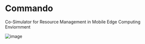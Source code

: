 # Commando
Co-Simulator for Resource Management in Mobile Edge Computing Enviornment

![image](https://github.com/BabarAli93/Commando/assets/50677432/3bd666f1-fb09-4a5a-a37a-553e34664f94)

